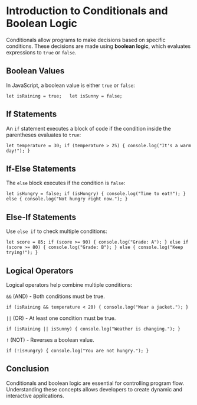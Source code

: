Introduction to Conditionals and Boolean Logic
==============================================

Conditionals allow programs to make decisions based on specific conditions. These decisions are made using **boolean logic**, which evaluates expressions to `true` or `false`.

Boolean Values
--------------

In JavaScript, a boolean value is either `true` or `false`:

`let isRaining = true;   let isSunny = false;`

If Statements
-------------

An `if` statement executes a block of code if the condition inside the parentheses evaluates to `true`:

`let temperature = 30; if (temperature > 25) { console.log("It's a warm day!"); }`

If-Else Statements
------------------

The `else` block executes if the condition is `false`:

`let isHungry = false; if (isHungry) { console.log("Time to eat!"); } else { console.log("Not hungry right now."); }`

Else-If Statements
------------------

Use `else if` to check multiple conditions:

`let score = 85; if (score >= 90) { console.log("Grade: A"); } else if (score >= 80) { console.log("Grade: B"); } else { console.log("Keep trying!"); }`

Logical Operators
-----------------

Logical operators help combine multiple conditions:

`&&` (AND) - Both conditions must be true.

`if (isRaining && temperature < 20) { console.log("Wear a jacket."); }`

`||` (OR) - At least one condition must be true.

`if (isRaining || isSunny) { console.log("Weather is changing."); }`

`!` (NOT) - Reverses a boolean value.

`if (!isHungry) { console.log("You are not hungry."); }`

Conclusion
----------

Conditionals and boolean logic are essential for controlling program flow. Understanding these concepts allows developers to create dynamic and interactive applications.